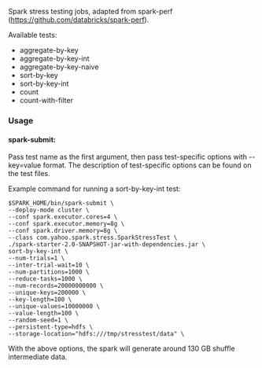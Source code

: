 Spark stress testing jobs, adapted from spark-perf (https://github.com/databricks/spark-perf).

Available tests:
- aggregate-by-key
- aggregate-by-key-int
- aggregate-by-key-naive
- sort-by-key
- sort-by-key-int
- count
- count-with-filter

###  Usage

#### spark-submit:

Pass test name as the first argument, then pass test-specific options with --key=value format. The description of test-specific options can be found on the test files.

Example command for running a sort-by-key-int test:

```
$SPARK_HOME/bin/spark-submit \
--deploy-mode cluster \
--conf spark.executor.cores=4 \
--conf spark.executor.memory=8g \
--conf spark.driver.memory=8g \
--class com.yahoo.spark.stress.SparkStressTest \
./spark-starter-2.0-SNAPSHOT-jar-with-dependencies.jar \
sort-by-key-int \
--num-trials=1 \
--inter-trial-wait=10 \
--num-partitions=1000 \
--reduce-tasks=1000 \
--num-records=20000000000 \
--unique-keys=200000 \
--key-length=100 \
--unique-values=10000000 \
--value-length=100 \
--random-seed=1 \
--persistent-type=hdfs \
--storage-location="hdfs:///tmp/stresstest/data" \
```

With the above options, the spark will generate around 130 GB shuffle intermediate data.